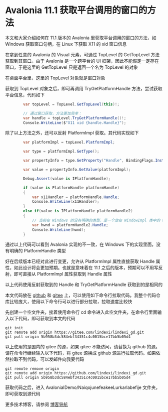# Avalonia 11.1 获取平台调用的窗口的方法

本文和大家介绍如何在 11.1 版本的 Avalonia 里获取平台调用的窗口的方法，如 Windows 获取窗口句柄，在 Linux 下获取 X11 的 xid 窗口信息

<!--more-->
<!-- 发布 -->
<!-- 博客 -->

在拿到任意的 Avalonia 的 Visual 元素，可通过 TopLevel 的 GetTopLevel 方法获取到其窗口。由于 Avalonia 是一个跨平台的 UI 框架，因此不能假定一定存在窗口，于是这里的 GetTopLevel 只是返回一个名为 TopLevel 的对象

在桌面平台里，这里的 TopLevel 对象就是窗口对象

获取到 TopLevel 对象之后，即可再调用 TryGetPlatformHandle 方法，尝试获取平台信息，代码如下

```csharp
        var topLevel = TopLevel.GetTopLevel(this)!;

        // 通过窗口获取，方法更加简单：
        var handle = topLevel.TryGetPlatformHandle()!;
        Console.WriteLine($"X11 xid {handle.Handle}");
```

除了以上方法之外，还可以反射 PlatformImpl 获取。其代码实现如下

```csharp
        var platformImpl = topLevel.PlatformImpl;

        var type = platformImpl.GetType();

        var propertyInfo = type.GetProperty("Handle", BindingFlags.Instance | BindingFlags.Public);

        var value = propertyInfo.GetValue(platformImpl);

        Debug.Assert(value is IPlatformHandle);

        if (value is PlatformHandle platformHandle)
        {
            var x11Handler = platformHandle.Handle;
            Console.WriteLine(x11Handler);
        }
        else if(value is IPlatformHandle platformHandle2)
        {
            // 当前在 Windows 的没有明确的类型，是一个放在 WindowImpl 类中的 WindowImplPlatformHandle 内部类
            var hwnd = platformHandle2.Handle;
            Console.WriteLine(hwnd);
        }
```

通过以上代码可以看到 Avalonia 实现的不一致，在 Windows 下的实现里面，没有明确的 PlatformHandle 类型

好在后续版本已经对此进行变更，允许从 PlatformImpl 属性直接获取 Handle 属性，如此设计将会更加预期。也就是意味着在 11.1 之后的版本，预期可以不用写反射，即可直接从 PlatformImpl 属性获取到 Handle 属性

以上代码使用反射获取到的 Handle 和 TryGetPlatformHandle 获取到的是相同的

本文代码放在 [github](https://github.com/lindexi/lindexi_gd/tree/5b958b3dc584ebf34351c4c0015bce17bb5b05d4/AvaloniaIDemo/NaiqojunefeakeeLurkarlabefije) 和 [gitee](https://gitee.com/lindexi/lindexi_gd/tree/5b958b3dc584ebf34351c4c0015bce17bb5b05d4/AvaloniaIDemo/NaiqojunefeakeeLurkarlabefije) 上，可以使用如下命令行拉取代码。我整个代码仓库比较庞大，使用以下命令行可以进行部分拉取，拉取速度比较快

先创建一个空文件夹，接着使用命令行 cd 命令进入此空文件夹，在命令行里面输入以下代码，即可获取到本文的代码

```
git init
git remote add origin https://gitee.com/lindexi/lindexi_gd.git
git pull origin 5b958b3dc584ebf34351c4c0015bce17bb5b05d4
```

以上使用的是国内的 gitee 的源，如果 gitee 不能访问，请替换为 github 的源。请在命令行继续输入以下代码，将 gitee 源换成 github 源进行拉取代码。如果依然拉取不到代码，可以发邮件向我要代码

```
git remote remove origin
git remote add origin https://github.com/lindexi/lindexi_gd.git
git pull origin 5b958b3dc584ebf34351c4c0015bce17bb5b05d4
```

获取代码之后，进入 AvaloniaIDemo/NaiqojunefeakeeLurkarlabefije 文件夹，即可获取到源代码

更多技术博客，请参阅 [博客导航](https://blog.lindexi.com/post/%E5%8D%9A%E5%AE%A2%E5%AF%BC%E8%88%AA.html )